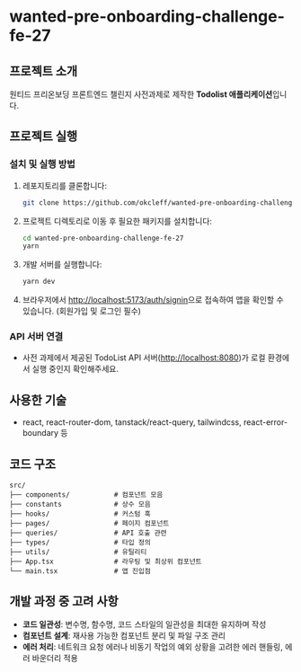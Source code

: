 # wanted-pre-onboarding-challenge-fe-27

## 프로젝트 소개

원티드 프리온보딩 프론트엔드 챌린지 사전과제로 제작한 **Todolist 애플리케이션**입니다.

## 프로젝트 실행

### 설치 및 실행 방법

1. 레포지토리를 클론합니다:

   ```bash
   git clone https://github.com/okcleff/wanted-pre-onboarding-challenge-fe-27.git
   ```

2. 프로젝트 디렉토리로 이동 후 필요한 패키지를 설치합니다:

   ```bash
   cd wanted-pre-onboarding-challenge-fe-27
   yarn
   ```

3. 개발 서버를 실행합니다:

   ```bash
   yarn dev
   ```

4. 브라우저에서 [http://localhost:5173/auth/signin](http://localhost:5173/auth/signin)으로 접속하여 앱을 확인할 수 있습니다. (회원가입 및 로그인 필수)

### API 서버 연결

- 사전 과제에서 제공된 TodoList API 서버([http://localhost:8080](http://localhost:8080))가 로컬 환경에서 실행 중인지 확인해주세요.

## 사용한 기술

- react, react-router-dom, tanstack/react-query, tailwindcss, react-error-boundary 등

## 코드 구조

```plaintext
src/
├── components/           # 컴포넌트 모음
├── constants             # 상수 모음
├── hooks/                # 커스텀 훅
├── pages/                # 페이지 컴포넌트
├── queries/              # API 호출 관련
├── types/                # 타입 정의
├── utils/                # 유틸리티
├── App.tsx               # 라우팅 및 최상위 컴포넌트
└── main.tsx              # 앱 진입점
```

## 개발 과정 중 고려 사항

- **코드 일관성**: 변수명, 함수명, 코드 스타일의 일관성을 최대한 유지하며 작성
- **컴포넌트 설계**: 재사용 가능한 컴포넌트 분리 및 파일 구조 관리
- **에러 처리**: 네트워크 요청 에러나 비동기 작업의 예외 상황을 고려한 에러 핸들링, 에러 바운더리 적용

